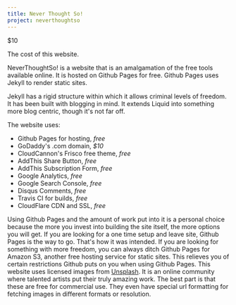```yaml
---
title: Never Thought So!
project: neverthoughtso
---
```


$10

The cost of this website.

NeverThoughtSo! is a website that is an amalgamation of the free tools available online. It is hosted on Github Pages for free. Github Pages uses Jekyll to render static sites.

Jekyll has a rigid structure within which it allows criminal levels of freedom. It has been built with blogging in mind. It extends Liquid into something more blog centric, though it's not far off.

The website uses:
- Github Pages for hosting, _free_
- GoDaddy's .com domain, _$10_
- CloudCannon's Frisco free theme, _free_
- AddThis Share Button, _free_
- AddThis Subscription Form, _free_
- Google Analytics, _free_
- Google Search Console, _free_
- Disqus Comments, _free_
- Travis CI for builds, _free_
- CloudFlare CDN and SSL, _free_

Using Github Pages and the amount of work put into it is a personal choice because the more you invest into building the site itself, the more options you will get. If you are looking for a one time setup and leave site, Github Pages is the way to go. That's how it was intended.
If you are looking for something with more freedom, you can always ditch Github Pages for Amazon S3, another free hosting service for static sites. This relieves you of certain restrictions Github puts on you when using Github Pages.
This website uses licensed images from [Unsplash](unsplash.com). It is an online community where talented artists put their truly amazing work. The best part is that these are free for commercial use. They even have special url formatting for fetching images in different formats or resolution.
